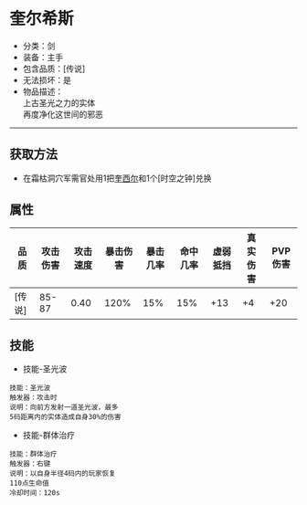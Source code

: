 # 奎尔希斯

* 分类：剑
* 装备：主手
* 包含品质：[传说]
* 无法损坏：是
* 物品描述：<br/>上古圣光之力的实体<br/>再度净化这世间的邪恶
---
## 获取方法
* 在霜枯洞穴军需官处用1把<a href="https://github.com/LeafletXD/Minecraft-Yuanchu-Server-Wiki/blob/main/Wiki/RPG%E9%81%93%E5%85%B7/%E8%BF%91%E6%88%98%E6%AD%A6%E5%99%A8/%E5%89%91/%E5%A5%8E%E8%A5%BF%E5%B0%94.md">奎西尔<a/>和1个[时空之钟]兑换
## 属性
|品质|攻击伤害|攻击速度|暴击伤害|暴击几率|命中几率|虚弱抵挡|真实伤害|PVP伤害|
|----|----|----|----|----|----|----|----|----|
|[传说]|85-87|0.40|120%|15%|15%|+13|+4|+20|
## 技能
* 技能-圣光波
```
技能：圣光波
触发器：攻击时
说明：向前方发射一道圣光波，最多
5码距离内的实体造成自身30%的伤害
```
* 技能-群体治疗
```
技能：群体治疗
触发器：右键
说明：以自身半径4码内的玩家恢复
110点生命值
冷却时间：120s
```

